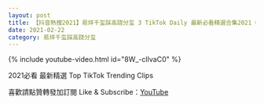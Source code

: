 ```yaml
---
layout: post
title: 【抖音熱搜2021】易烊千玺踩高跷分玺 3 TikTok Daily 最新必看精選合集2021 02 22
date: 2021-02-22
category: 易烊千玺踩高跷分玺
---
```


{% include youtube-video.html id="8W_-clIvaC0" %}

2021必看 最新精選 Top TikTok Trending Clips

喜歡請點贊轉發加訂閱 Like & Subscribe：[YouTube](https://www.youtube.com/channel/UCAoR7VcanIPd04uEq_GIylA/videos)

